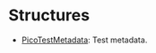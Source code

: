# Structures

* [PicoTestMetadata](struct_pico_test_metadata.md#struct_pico_test_metadata): Test metadata.